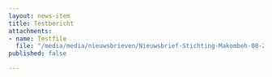 ```yaml
---
layout: news-item
title: Testbericht
attachments:
- name: Testfile
  file: "/media/media/nieuwsbrieven/Nieuwsbrief-Stichting-Makombeh-08-2019.pdf"
published: false

---
```

